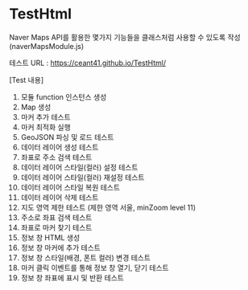 # TestHtml

Naver Maps API를 활용한 몇가지 기능들을 클래스처럼 사용할 수 있도록 작성(naverMapsModule.js)

테스트 URL : https://ceant41.github.io/TestHtml/

[Test 내용]
1. 모듈 function 인스턴스 생성
2. Map 생성
3. 마커 추가 테스트
4. 마커 최적화 실행
5. GeoJSON 파싱 및 로드 테스트
6. 데이터 레이어 생성 테스트
7. 좌표로 주소 검색 테스트
8. 데이터 레이어 스타일(컬러) 설정 테스트
9. 데이터 레이어 스타일(컬러) 재설정 테스트
10. 데이터 레이어 스타일 복원 테스트
11. 데이터 레이어 삭제 테스트
12. 지도 영역 제한 테스트 (제한 영역 서울, minZoom level 11)
13. 주소로 좌표 검색 테스트
14. 좌표로 마커 찾기 테스트
15. 정보 창 HTML 생성
16. 정보 창 마커에 추가 테스트
17. 정보 창 스타일(배경, 폰트 컬러) 변경 테스트
18. 마커 클릭 이벤트를 통해 정보 창 열기, 닫기 테스트
19. 정보 창 좌표에 표시 및 반환 테스트
